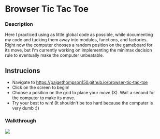 # Browser Tic Tac Toe

### Description
Here I practiced using as little global code as possible, while documenting my code and tucking them away into modules, functions, and factories. Right now the computer chooses a random position on the gameboard for its move, but I'm currently working on implementing the minimax decision rule to eventually make the computer unbeatable.

## Instrucions
- Navigate to https://paigethompson150.github.io/browser-tic-tac-toe
- Click on the screen to begin!
- Choose a position on the grid to place your move (X). Wait a second for the computer to make its move.
- Try your best to win! (It shouldn't be too hard because the computer is very dumb :))

### Walkthrough
![](https://i.imgur.com/CHNr6Cf.gif)